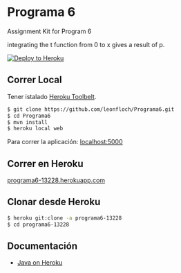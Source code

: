 # Programa 6

Assignment Kit for Program 6

integrating the t function from 0 to x gives a result of p.

[![Deploy to Heroku](https://www.herokucdn.com/deploy/button.png)](https://heroku.com/deploy)

## Correr Local

Tener istalado [Heroku Toolbelt](https://toolbelt.heroku.com/).

```sh
$ git clone https://github.com/leonfloch/Programa6.git
$ cd Programa6
$ mvn install
$ heroku local web
```

Para correr la aplicación: [localhost:5000](http://localhost:5000/)

## Correr en Heroku

[programa6-13228.herokuapp.com](https://programa6-13228.herokuapp.com)



## Clonar desde Heroku

```sh
$ heroku git:clone -a programa6-13228
$ cd programa6-13228
```

## Documentación

- [Java on Heroku](https://devcenter.heroku.com/categories/java)
